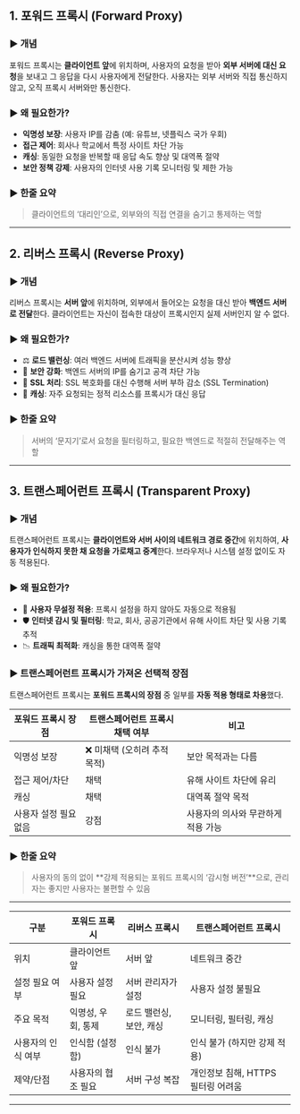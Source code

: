 

##  1. 포워드 프록시 (Forward Proxy)

### ▶ 개념

포워드 프록시는 **클라이언트 앞**에 위치하며, 사용자의 요청을 받아 **외부 서버에 대신 요청**을 보내고 그 응답을 다시 사용자에게 전달한다.
사용자는 외부 서버와 직접 통신하지 않고, 오직 프록시 서버와만 통신한다.

### ▶ 왜 필요한가?

*  **익명성 보장**: 사용자 IP를 감춤 (예: 유튜브, 넷플릭스 국가 우회)
*  **접근 제어**: 회사나 학교에서 특정 사이트 차단 가능
*  **캐싱**: 동일한 요청을 반복할 때 응답 속도 향상 및 대역폭 절약
*  **보안 정책 강제**: 사용자의 인터넷 사용 기록 모니터링 및 제한 가능

### ▶ 한줄 요약

> 클라이언트의 ‘대리인’으로, 외부와의 직접 연결을 숨기고 통제하는 역할

---

##  2. 리버스 프록시 (Reverse Proxy)

### ▶ 개념

리버스 프록시는 **서버 앞**에 위치하며, 외부에서 들어오는 요청을 대신 받아 **백엔드 서버로 전달**한다.
클라이언트는 자신이 접속한 대상이 프록시인지 실제 서버인지 알 수 없다.

### ▶ 왜 필요한가?

* ⚖️ **로드 밸런싱**: 여러 백엔드 서버에 트래픽을 분산시켜 성능 향상
* 🔐 **보안 강화**: 백엔드 서버의 IP를 숨기고 공격 차단 가능
* 🧩 **SSL 처리**: SSL 복호화를 대신 수행해 서버 부하 감소 (SSL Termination)
* 🧠 **캐싱**: 자주 요청되는 정적 리소스를 프록시가 대신 응답

### ▶ 한줄 요약

> 서버의 ‘문지기’로서 요청을 필터링하고, 필요한 백엔드로 적절히 전달해주는 역할

---

##  3. 트랜스페어런트 프록시 (Transparent Proxy)

### ▶ 개념

트랜스페어런트 프록시는 **클라이언트와 서버 사이의 네트워크 경로 중간**에 위치하여,
**사용자가 인식하지 못한 채 요청을 가로채고 중계**한다.
브라우저나 시스템 설정 없이도 자동 적용된다.

### ▶ 왜 필요한가?

* 📡 **사용자 무설정 적용**: 프록시 설정을 하지 않아도 자동으로 적용됨
* 🛡️ **인터넷 감시 및 필터링**: 학교, 회사, 공공기관에서 유해 사이트 차단 및 사용 기록 추적
* 📉 **트래픽 최적화**: 캐싱을 통한 대역폭 절약

### ▶ 트랜스페어런트 프록시가 가져온 **선택적 장점**

트랜스페어런트 프록시는 **포워드 프록시의 장점** 중 일부를 **자동 적용 형태로 차용**했다.

| 포워드 프록시 장점   | 트랜스페어런트 프록시 채택 여부 | 비고                  |
| ------------ | ----------------- | ------------------- |
| 익명성 보장       | ❌ 미채택 (오히려 추적 목적) | 보안 목적과는 다름          |
| 접근 제어/차단     |  채택              | 유해 사이트 차단에 유리       |
| 캐싱           |  채택              | 대역폭 절약 목적           |
| 사용자 설정 필요 없음 |  강점              | 사용자의 의사와 무관하게 적용 가능 |

### ▶ 한줄 요약

> 사용자의 동의 없이 \*\*강제 적용되는 포워드 프록시의 ‘감시형 버전’\*\*으로, 관리자는 좋지만 사용자는 불편할 수 있음

---



| 구분         | 포워드 프록시     | 리버스 프록시        | 트랜스페어런트 프록시            |
| ---------- | ----------- | -------------- | ---------------------- |
| 위치         | 클라이언트 앞     | 서버 앞           | 네트워크 중간                |
| 설정 필요 여부   | 사용자 설정 필요   | 서버 관리자가 설정     | 사용자 설정 불필요             |
| 주요 목적      | 익명성, 우회, 통제 | 로드 밸런싱, 보안, 캐싱 | 모니터링, 필터링, 캐싱          |
| 사용자의 인식 여부 | 인식함 (설정함)   | 인식 불가          | 인식 불가 (하지만 강제 적용)      |
| 제약/단점      | 사용자의 협조 필요  | 서버 구성 복잡       | 개인정보 침해, HTTPS 필터링 어려움 |

---

